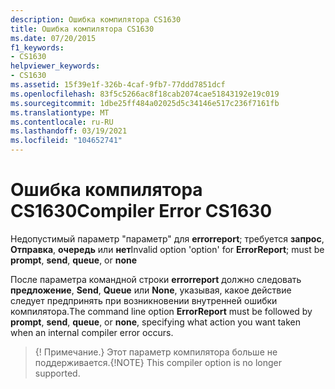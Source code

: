```yaml
---
description: Ошибка компилятора CS1630
title: Ошибка компилятора CS1630
ms.date: 07/20/2015
f1_keywords:
- CS1630
helpviewer_keywords:
- CS1630
ms.assetid: 15f39e1f-326b-4caf-9fb7-77ddd7851dcf
ms.openlocfilehash: 83f5c5266ac8f18cab2074cae51843192e19c019
ms.sourcegitcommit: 1dbe25ff484a02025d5c34146e517c236f7161fb
ms.translationtype: MT
ms.contentlocale: ru-RU
ms.lasthandoff: 03/19/2021
ms.locfileid: "104652741"
---
```

# <a name="compiler-error-cs1630"></a><span data-ttu-id="681da-103">Ошибка компилятора CS1630</span><span class="sxs-lookup"><span data-stu-id="681da-103">Compiler Error CS1630</span></span>

<span data-ttu-id="681da-104">Недопустимый параметр "параметр" для **errorreport**; требуется **запрос**, **Отправка**, **очередь** или **нет**</span><span class="sxs-lookup"><span data-stu-id="681da-104">Invalid option 'option' for **ErrorReport**; must be **prompt**, **send**, **queue**, or **none**</span></span>  
  
 <span data-ttu-id="681da-105">После параметра командной строки **errorreport** должно следовать **предложение**, **Send**, **Queue** или **None**, указывая, какое действие следует предпринять при возникновении внутренней ошибки компилятора.</span><span class="sxs-lookup"><span data-stu-id="681da-105">The command line option **ErrorReport** must be followed by **prompt**, **send**, **queue**, or **none**, specifying what action you want taken when an internal compiler error occurs.</span></span>

> <span data-ttu-id="681da-106">{! Примечание.} Этот параметр компилятора больше не поддерживается.</span><span class="sxs-lookup"><span data-stu-id="681da-106">{!NOTE} This compiler option is no longer supported.</span></span>
